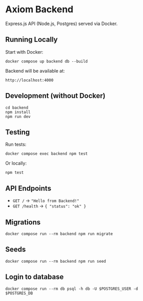 # Axiom Backend

Express.js API (Node.js, Postgres) served via Docker.

## Running Locally

Start with Docker:

    docker compose up backend db --build

Backend will be available at:

    http://localhost:4000

## Development (without Docker)

    cd backend
    npm install
    npm run dev

## Testing

Run tests:

    docker compose exec backend npm test

Or locally:

    npm test

## API Endpoints

- `GET /` → `"Hello from Backend!"`  
- `GET /health` → `{ "status": "ok" }`

## Migrations

```
docker compose run --rm backend npm run migrate
```

## Seeds
```
docker compose run --rm backend npm run seed
```

## Login to database
```
docker compose run --rm db psql -h db -U $POSTGRES_USER -d $POSTGRES_DB
```